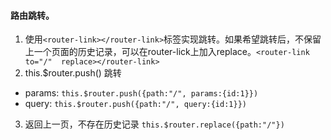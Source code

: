 #### 路由跳转。
1. 使用`<router-link></router-link>`标签实现跳转。如果希望跳转后，不保留上一个页面的历史记录，可以在router-lick上加入replace。`<router-link to="/"  replace></router-link>`
2. this.$router.push() 跳转
  - params: `this.$router.push({path:"/", params:{id:1}})`
  - query: `this.$router.push({path:"/", query:{id:1}})`
3. 返回上一页，不存在历史记录 `this.$router.replace({path:"/"})`
